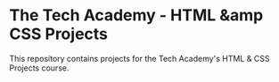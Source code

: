 # The Tech Academy - HTML &amp CSS Projects
This repository contains projects for the Tech Academy's HTML &amp; CSS Projects course.
